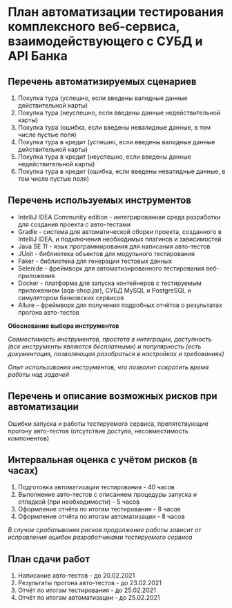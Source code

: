 #  План автоматизации тестирования комплексного веб-сервиса, взаимодействующего с СУБД и API Банка

## Перечень автоматизируемых сценариев
1. Покупка тура (успешно, если введены валидные данные действительной карты)
1. Покупка тура (неуспешно, если введены данные недействительной карты)
1. Покупка тура (ошибка, если введены невалидные данные, в том числе пустые поля)
1. Покупка тура в кредит (успешно, если введены валидные данные действительной карты)
1. Покупка тура в кредит (неуспешно, если введены данные недействительной карты)
1. Покупка тура в кредит (ошибка, если введены невалидные данные, в том числе пустые поля)

## Перечень используемых инструментов
* IntelliJ IDEA Community edition - интегрированная среда разработки для создания проекта с авто-тестами
* Gradle - система для автоматической сборки проекта, созданного в IntelliJ IDEA, и подключения необходимых плагинов и зависимостей
* Java SE 11 - язык программирования для написания авто-тестов
* JUnit - библиотека объектов для модульного тестирования
* Faker - библиотека для генерации тестовых данных
* Selenide - фреймворк для автоматизированного тестирования веб-приложения
* Docker - платформа для запуска контейнеров с тестируемым приложением (aqa-shop.jar), СУБД MySQL и PostgreSQL и симулятором банковских сервисов
* Allure - фреймворк для получения подробных отчётов о результатах прогона авто-тестов

**Обоснование выбора инструментов**

*Совместимость инструментов, простота в интеграции, доступность (все инструменты являются бесплатными) и популярность (есть документация, позволяющая разобраться в настройках и требованиях)*

*Опыт использования инструментов, что позволит сократить время работы над задачей*

## Перечень и описание возможных рисков при автоматизации
Ошибки запуска и работы тестируемого сервиса, препятствующие прогону авто-тестов (отсутствие доступа, несовместимость компонентов)
	
## Интервальная оценка с учётом рисков (в часах)
1. Подготовка автоматизации тестирования - 40 часов
1. Выполнение авто-тестов с описанием процедуры запуска и отладкой (при необходимости) - 5 часов
1. Оформление отчёта по итогам тестирования - 8 часов
1. Оформление отчёта по итогам автоматизации - 8 часов

*В случае срабатывания рисков продолжение работы зависит от исправления ошибок разработчиками тестируемого сервиса*

## План сдачи работ
1. Написание авто-тестов - до 20.02.2021
1. Результаты прогона авто-тестов - до 23.02.2021
1. Отчёт по итогам тестирования - до 25.02.2021
1. Отчёт по итогам автоматизации - до 25.02.2021